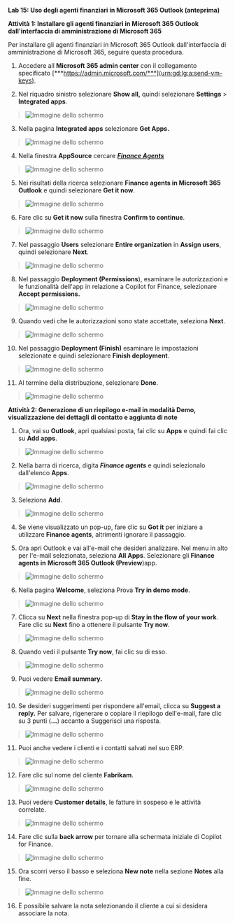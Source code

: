 **Lab 15: Uso degli agenti finanziari in Microsoft 365 Outlook
(anteprima)**

**Attività 1: Installare gli agenti finanziari in Microsoft 365 Outlook
dall'interfaccia di amministrazione di Microsoft 365**

Per installare gli agenti finanziari in Microsoft 365 Outlook
dall'interfaccia di amministrazione di Microsoft 365, seguire questa
procedura.

1.  Accedere all **Microsoft 365 admin center** con il collegamento
    specificato
    [***https://admin.microsoft.com/***](urn:gd:lg:a:send-vm-keys).

2.  Nel riquadro sinistro selezionare **Show all,** quindi selezionare
    **Settings** \> **Integrated apps**.

> ![Immagine dello schermo](./media/image1.png)

3.  Nella pagina **Integrated apps** selezionare **Get Apps.**

> ![Immagine dello schermo](./media/image2.png)

4.  Nella finestra **AppSource** cercare [***Finance
    Agents***](urn:gd:lg:a:send-vm-keys)

> ![Immagine dello schermo](./media/image3.png)

5.  Nei risultati della ricerca selezionare **Finance agents in
    Microsoft 365 Outlook** e quindi selezionare **Get it now**.

> ![Immagine dello schermo](./media/image4.png)

6.  Fare clic su **Get it now** sulla finestra **Confirm to continue**.

> ![Immagine dello schermo](./media/image5.png)

7.  Nel passaggio **Users** selezionare **Entire organization** in
    **Assign users**, quindi selezionare **Next**.

> ![Immagine dello schermo](./media/image6.png)

8.  Nel passaggio **Deployment (Permissions**), esaminare le
    autorizzazioni e le funzionalità dell'app in relazione a Copilot for
    Finance, selezionare **Accept permissions.**

> ![Immagine dello schermo](./media/image7.png)

9.  Quando vedi che le autorizzazioni sono state accettate, seleziona
    **Next**.

> ![Immagine dello schermo](./media/image8.png)

10. Nel passaggio **Deployment (Finish)** esaminare le impostazioni
    selezionate e quindi selezionare **Finish deployment**.

> ![Immagine dello schermo](./media/image9.png)

11. Al termine della distribuzione, selezionare **Done**.

> ![Immagine dello schermo](./media/image10.png)

**Attività 2: Generazione di un riepilogo e-mail in modalità Demo,
visualizzazione dei dettagli di contatto e aggiunta di note**

1.  Ora, vai su **Outlook**, apri qualsiasi posta, fai clic su **Apps**
    e quindi fai clic su **Add apps**.

> ![Immagine dello schermo](./media/image11.png)

2.  Nella barra di ricerca, digita ***Finance agents*** e quindi
    selezionalo dall'elenco **Apps**.

> ![Immagine dello schermo](./media/image12.png)

3.  Seleziona **Add**.

> ![Immagine dello schermo](./media/image13.png)

4.  Se viene visualizzato un pop-up, fare clic su **Got it** per
    iniziare a utilizzare **Finance agents**, altrimenti ignorare il
    passaggio.

5.  Ora apri Outlook e vai all'e-mail che desideri analizzare. Nel menu
    in alto per l'e-mail selezionata, seleziona **All Apps**.
    Selezionare gli **Finance agents in** **Microsoft 365 Outlook
    (Preview**)app.

> ![Immagine dello schermo](./media/image14.png)

6.  Nella pagina **Welcome**, seleziona Prova **Try in demo mode**.

> ![Immagine dello schermo](./media/image15.png)

7.  Clicca su **Next** nella finestra pop-up di **Stay in the flow of
    your work**. Fare clic su **Next** fino a ottenere il pulsante **Try
    now**.

> ![Immagine dello schermo](./media/image16.png)

8.  Quando vedi il pulsante **Try now**, fai clic su di esso.

> ![Immagine dello schermo](./media/image17.png)

9.  Puoi vedere **Email summary.**

> ![Immagine dello schermo](./media/image18.png)

10. Se desideri suggerimenti per rispondere all'email, clicca su
    **Suggest a reply.** Per salvare, rigenerare o copiare il riepilogo
    dell'e-mail, fare clic su 3 punti (**...**) accanto a Suggerisci una
    risposta.

> ![Immagine dello schermo](./media/image19.png)

11. Puoi anche vedere i clienti e i contatti salvati nel suo ERP.

> ![Immagine dello schermo](./media/image20.png)

12. Fare clic sul nome del cliente **Fabrikam**.

> ![Immagine dello schermo](./media/image21.png)

13. Puoi vedere **Customer details**, le fatture in sospeso e le
    attività correlate.

> ![Immagine dello schermo](./media/image22.png)

14. Fare clic sulla **back arrow** per tornare alla schermata iniziale
    di Copilot for Finance.

> ![Immagine dello schermo](./media/image23.png)

15. Ora scorri verso il basso e seleziona **New note** nella sezione
    **Notes** alla fine.

> ![Immagine dello schermo](./media/image24.png)

16. È possibile salvare la nota selezionando il cliente a cui si
    desidera associare la nota.

